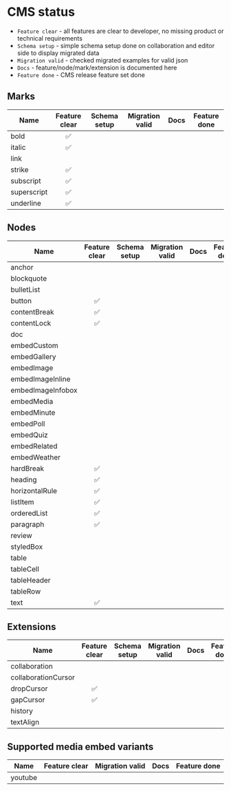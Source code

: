 # CMS status

- `Feature clear` - all features are clear to developer, no missing product or technical requirements
- `Schema setup` - simple schema setup done on collaboration and editor side to display migrated data
- `Migration valid` - checked migrated examples for valid json
- `Docs` - feature/node/mark/extension is documented here
- `Feature done` - CMS release feature set done

## Marks
| Name        | Feature clear | Schema setup | Migration valid | Docs | Feature done |
|-------------|:-------------:|:------------:|:---------------:|------|:------------:|
| bold        |       ✅       |              |                 |      |              |
| italic      |       ✅       |              |                 |      |              |
| link        |               |              |                 |      |              |
| strike      |       ✅       |              |                 |      |              |
| subscript   |       ✅       |              |                 |      |              |
| superscript |       ✅       |              |                 |      |              |
| underline   |       ✅       |              |                 |      |              |

## Nodes
| Name              | Feature clear | Schema setup | Migration valid | Docs | Feature done |
|-------------------|:-------------:|:------------:|:---------------:|------|:------------:|
| anchor            |               |              |                 |      |              |
| blockquote        |               |              |                 |      |              |
| bulletList        |               |              |                 |      |              |
| button            |       ✅       |              |                 |      |              |
| contentBreak      |       ✅       |              |                 |      |              |
| contentLock       |       ✅       |              |                 |      |              |
| doc               |               |              |                 |      |              |
| embedCustom       |               |              |                 |      |              |
| embedGallery      |               |              |                 |      |              |
| embedImage        |               |              |                 |      |              |
| embedImageInline  |               |              |                 |      |              |
| embedImageInfobox |               |              |                 |      |              |
| embedMedia        |               |              |                 |      |              |
| embedMinute       |               |              |                 |      |              |
| embedPoll         |               |              |                 |      |              |
| embedQuiz         |               |              |                 |      |              |
| embedRelated      |               |              |                 |      |              |
| embedWeather      |               |              |                 |      |              |
| hardBreak         |       ✅       |              |                 |      |              |
| heading           |       ✅       |              |                 |      |              |
| horizontalRule    |       ✅       |              |                 |      |              |
| listItem          |       ✅       |              |                 |      |              |
| orderedList       |       ✅       |              |                 |      |              |
| paragraph         |       ✅       |              |                 |      |              |
| review            |               |              |                 |      |              |
| styledBox         |               |              |                 |      |              |
| table             |               |              |                 |      |              |
| tableCell         |               |              |                 |      |              |
| tableHeader       |               |              |                 |      |              |
| tableRow          |               |              |                 |      |              |
| text              |       ✅       |              |                 |      |              |

## Extensions
| Name                | Feature clear | Schema setup | Migration valid | Docs | Feature done |
|---------------------|:-------------:|:------------:|:---------------:|------|:------------:|
| collaboration       |               |              |                 |      |              |
| collaborationCursor |               |              |                 |      |              |
| dropCursor          |       ✅       |              |                 |      |              |
| gapCursor           |       ✅       |              |                 |      |              |
| history             |               |              |                 |      |              |
| textAlign           |               |              |                 |      |              |

## Supported media embed variants
| Name              | Feature clear | Migration valid | Docs | Feature done |
|-------------------|:-------------:|:---------------:|------|:------------:|
| youtube           |               |                 |      |              |
